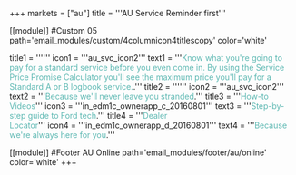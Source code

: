 +++
markets = ["au"]
title = '''AU Service Reminder first'''


[[module]] #Custom 05
path='email_modules/custom/4columnicon4titlescopy'
color='white'

  title1 = ''''''
  icon1 = '''au_svc_icon2'''
  text1 = '''<a href="https://youtu.be/3r79gbfZdO8" name="Decoder_2" style="color:#5CB8B2; text-decoration:none;" >Know what you're going to pay for a standard service before you even come in. By using the Service Price Promise Calculator you'll see the maximum price you'll pay for a Standard A or B logbook service.</a>.'''
  title2 = ''''''
  icon2 = '''au_svc_icon2'''
  text2 = '''<a href="https://youtu.be/eudIAyg1xp0" name="rsa_2" style="color:#5CB8B2; text-decoration:none;" >Because we'll never leave you stranded</a>.'''
  title3 = '''<a href="https://youtu.be/7FlXKGWiHYY" name="how-to_video_1" style="color:#5CB8B2; text-decoration:none;" >How-to<br /> Videos</a>'''
  icon3 = '''in_edm1c_ownerapp_c_20160801'''
  text3 = '''<a href="https://youtu.be/7FlXKGWiHYY" name="how-to_video_2" style="color:#5CB8B2; text-decoration:none;" >Step-by-step guide to Ford tech</a>.'''
  title4 = '''<a href="https://youtu.be/kA0M4weGse0" name="dealer_locater_video_1" style="color:#5CB8B2; text-decoration:none;" >Dealer<br /> Locator</a>'''
  icon4 = '''in_edm1c_ownerapp_d_20160801'''
  text4 = '''<a href="https://youtu.be/kA0M4weGse0" name="dealer_locater_video_2" style="color:#5CB8B2; text-decoration:none;" >Because we're always here for you</a>.'''


[[module]] #Footer AU Online
path='email_modules/footer/au/online'
color='white'
+++
